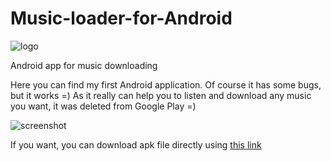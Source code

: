 # Music-loader-for-Android
![logo](http://s008.radikal.ru/i306/1611/fc/b9c864fee748.png)

Android app for music downloading

Here you can find my first Android application. Of course it has some bugs, but it works =) As it really can help you to listen and download any music you want, it was deleted from Google Play =)

![screenshot](http://s018.radikal.ru/i520/1611/4c/ae2f19972656.png)

If you want, you can download apk file directly using [this link](https://www.dropbox.com/s/c3v7qrdq177g8u0/MusLoader.apk)

